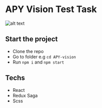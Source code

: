 # APY Vision Test Task

![alt text](https://blog.apy.vision/wp-content/uploads/2021/03/logo-horizontal-256px.png)

## Start the project
- Clone the repo
- Go to folder e.g `cd APY-vision`
- Run `npm i` and `npm start`


## Techs
- React
- Redux Saga
- Scss
